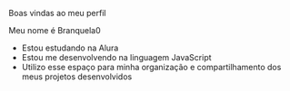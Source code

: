 Boas vindas ao meu perfil

Meu nome é Branquela0

* Estou estudando na Alura
* Estou me desenvolvendo na linguagem JavaScript
* Utilizo esse espaço para minha organização e compartilhamento dos meus projetos desenvolvidos
  
